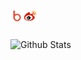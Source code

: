 
<a href="https://beijiu.ink" target="_blank">
  <img align="left" alt="leCapsimRy | MyBlog" width="21px" src="https://raw.githubusercontent.com/leCapsimRy/leCapsimRy/master/assets/blog.svg" />
</a>
<a href="https://weibo.com/DyrieNnn" target="_blank">
  <img align="left" alt="leCpsimRy | weibo" width="21px" src="https://raw.githubusercontent.com/leCapsimRy/leCapsimRy/master/assets/weibo.svg" />
</a>

<br />
<br />

![Github Stats](https://github-readme-stats.vercel.app/api?username=leCapsimRy&show_icons=true)
